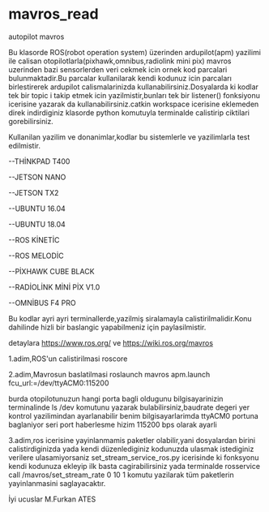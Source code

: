 # mavros_read
autopilot mavros 

Bu klasorde ROS(robot operation system) üzerinden ardupilot(apm) yazilimi ile calisan otopilotlarla(pixhawk,omnibus,radiolink mini pix) mavros uzerinden bazi sensorlerden veri cekmek icin ornek kod parcalari bulunmaktadir.Bu parcalar kullanilarak kendi kodunuz icin parcaları birlestirerek ardupilot calismalarinizda kullanabilirsiniz.Dosyalarda ki kodlar tek bir topic i  takip etmek icin yazilmistir,bunları tek bir listener() fonksiyonu icerisine yazarak da kullanabilirsiniz.catkin workspace icerisine eklemeden direk indirdiginiz klasorde python komutuyla terminalde calistirip ciktilari gorebilirsiniz.

Kullanilan yazilim ve donanimlar,kodlar bu sistemlerle ve yazilimlarla test edilmistir.

--THİNKPAD T400 

--JETSON NANO 

--JETSON TX2

--UBUNTU 16.04

--UBUNTU 18.04

--ROS KİNETİC

--ROS MELODİC

--PİXHAWK CUBE BLACK

--RADİOLİNK MİNİ PİX V1.0

--OMNİBUS F4 PRO

Bu kodlar ayri ayri terminallerde,yazilmiş siralamayla calistirilmalidir.Konu dahilinde hizli bir baslangic yapabilmeniz için paylasilmistir.

detaylara https://www.ros.org/ ve https://wiki.ros.org/mavros

1.adim,ROS'un calistirilmasi
roscore

2.adim,Mavrosun baslatilmasi 
roslaunch mavros apm.launch fcu_url:=/dev/ttyACM0:115200

burda otopilotunuzun hangi porta bagli oldugunu bilgisayarinizin terminalinde  ls /dev komutunu yazarak bulabilirsiniz,baudrate degeri yer kontrol yazilimindan ayarlanabilir benim bilgisayarlarimda ttyACM0 portuna  baglaniyor seri port haberlesme hizim 115200 bps olarak ayarli

3.adim,ros icerisine yayinlanmamis paketler olabilir,yani dosyalardan birini calistirdiginizda yada kendi düzenlediginiz kodunuzda ulasmak istediginiz verilere ulasamiyorsaniz set_stream_service_ros.py icerisinde ki fonksyonu kendi kodunuza ekleyip ilk basta cagirabilirsiniz yada terminalde rosservice call /mavros/set_stream_rate 0 10 1 komutu yazilarak tüm paketlerin yayinlanmasini saglayacaktır.

İyi ucuslar 
M.Furkan ATES
